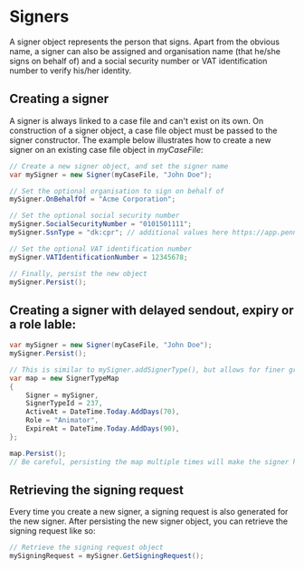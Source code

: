 # Signers
A signer object represents the person that signs. Apart from the obvious name, a signer can also be assigned and organisation name (that he/she signs on behalf of) and a social security number or VAT identification number to verify his/her identity.

## Creating a signer
A signer is always linked to a case file and can't exist on its own. On construction of a signer object, a case file object must be passed to the signer constructor.
The example below illustrates how to create a new signer on an existing case file object in _myCaseFile_:

```csharp
// Create a new signer object, and set the signer name
var mySigner = new Signer(myCaseFile, "John Doe");

// Set the optional organisation to sign on behalf of
mySigner.OnBehalfOf = "Acme Corporation";

// Set the optional social security number
mySigner.SocialSecurityNumber = "0101501111";
mySigner.SsnType = "dk:cpr"; // additional values here https://app.penneo.com/api/v1/signers/ssn-types

// Set the optional VAT identification number
mySigner.VATIdentificationNumber = 12345678;

// Finally, persist the new object
mySigner.Persist();
```

## Creating a signer with delayed sendout, expiry or a role lable:

```csharp
var mySigner = new Signer(myCaseFile, "John Doe");
mySigner.Persist();

// This is similar to mySigner.addSignerType(), but allows for finer graned control
var map = new SignerTypeMap
{
    Signer = mySigner,
    SignerTypeId = 237,
    ActiveAt = DateTime.Today.AddDays(70),
    Role = "Animator",
    ExpireAt = DateTime.Today.AddDays(90),
};

map.Persist();
// Be careful, persisting the map multiple times will make the signer have to sign multiple times
```

## Retrieving the signing request
Every time you create a new signer, a signing request is also generated for the new signer. After persisting the new signer object, you can retrieve the signing request like so:

```csharp
// Retrieve the signing request object
mySigningRequest = mySigner.GetSigningRequest();
```
